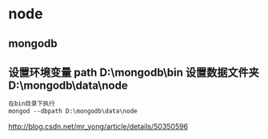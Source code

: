 node
========
mongodb
-----
设置环境变量 path	D:\mongodb\bin
设置数据文件夹 D:\mongodb\data\node
-------
```html
在bin目录下执行
mongod --dbpath D:\mongodb\data\node
```

http://blog.csdn.net/mr_yong/article/details/50350596
